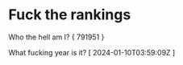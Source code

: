 # Fuck the rankings

Who the hell am I?
{ 791951 }

What fucking year is it?
[ 2024-01-10T03:59:09Z ]
